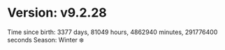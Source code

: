 # Version: v9.2.28
Time since birth: 3377 days, 81049 hours, 4862940 minutes, 291776400 seconds
Season: Winter ❄️
